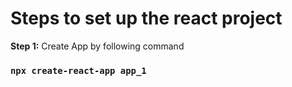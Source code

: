 # Steps to set up the react project

**Step 1:** Create App by following command
### `npx create-react-app app_1`
